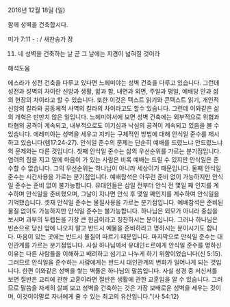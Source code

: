 2016년 12월 18일 (일)

함께 성벽을 건축합시다.



미가 7:11 - : / 새찬송가  장


11. 네 성벽을 건축하는 날 곧 그 날에는 지경이 넓혀질 것이라

해석도움





에스라가 성전 건축을 다루고 있다면 느헤미야는 성벽 건축을 다루고 있습니다.
그런데 성전과 성벽의 차이란 신앙과 생활, 앎과 함, 내면과 외면, 주일과 평일, 예배당 안과 삶의 현장의 차이라고 할 수 있습니다. 또한 이것은 텍스트 읽기와 콘텍스트 읽기, 개인적 신앙의 칼라와 공동체적 사역의 칼라의 차이라고도 할수 있습니다.
그런데 이와같은 삶의 개혁은 만만치 않은 일입니다. 느헤미야서에 보면 성벽 건축에는 외부적으로 위협과 타협의 공격이 계속되고, 내부적으로도 이기심과 낙심의 공격이 계속되고 있음을 볼 수 있습니다.
에레미야는 성벽을 세우고 지키는 구체적인 방법에 대해 안식일 준수를 제시하고 있습니다(렘17:24-27). 안식일 준수의 문제는 단순히 예배를 드렸느냐 안드렸느냐의 문제와는 다른 것입니다.
첫째 안식일 준수는 삶의 우선순위를 가르는 분기점입니다. 염려의 짐을 지고 일에 마음이 가 있는 사람은 비록 예배는 드릴 수 있지만 안식일은 준수할 수 없습니다. 그의 우선순위는 하나님이 아니라 세상이기 때문입니다.
둘째 안식일 준수는 시간사용을 가르는 분기점입니다. 예배참석은 아무런 준비 없이 가능하지만 안식일 준수는 준비 없이 불가능합니다. 유대인들은 삼일 전부터 안식 전 몇일 째 인지를 계수하며 안식일을 준비했으며, 그날이 지나면 안식 후 몇일 째인지를 계수하여 안식일을 기억했습니다.
셋재 안식일 준수는 물질사용을 가르는 분기점입니다. 예배참석은 준비된 물질 없이도 가능하지만 안식일 준수는 불가능합니다. 하나님은 외모가 아니라 중심을 보시며 과부의 두렙돈을 가장 큰 헌금이라고 칭찬하시는 분이십니다. 그러나 하나님은 빈손으로 당신 앞에 나오지 말고 반드시 예물을 준비하라고 명하시는 분이시기도 합니다. 마음이 있는 곳에는 반드시 물질이 따르기 때문입니다.
마지막으로 안식일 준수는 대인관계를 가르는 분기점입니다. 사실 하나님께서 유대인ㄷ르에게 안식일 준수를 명하신 이유는 다른 사람들을 이해하고 배려하고 섬기고 나누게 하기 위함이었습니다(신 5:15). 그러므로 안식일을 준수하는 사람에게는 반드시 대인관계의 변화가 일어나게 되는 것입니다.
한편 이와같은 성벽을 쌓는 벽돌은 하나님의 말씀입니다. 사실 성경 중 서신서를 보면 절반은 교리에 관한 교훈이라면 절반은 생활에 관한 교훈임을 알 수 있습니다. 그러므로 말씀을 자세히 살펴 보고 성벽을 건축하는 것은 가장 보배로운 성벽을 세우는 것이며, 이것이야말로 자녀에게 줄 수 있는 최고의 유산입니다."(사 54:12)